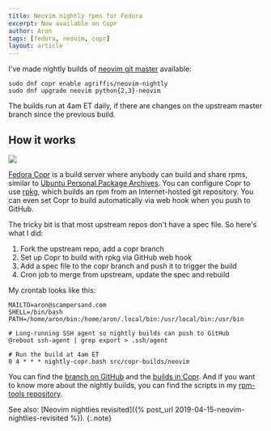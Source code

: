 ```yaml
---
title: Neovim nightly rpms for Fedora
excerpt: Now available on Copr
author: Aron
tags: [fedora, neovim, copr]
layout: article
---
```


I've made nightly builds of [neovim git
master](https://github.com/neovim/neovim) available:

    sudo dnf copr enable agriffis/neovim-nightly
    sudo dnf upgrade neovim python{2,3}-neovim

The builds run at 4am ET daily, if there are changes on the upstream master
branch since the previous build.

## How it works

<div class="post-image">
    <a title="Fedora Copr agriffis/neovim-nightly packages" href="https://copr.fedorainfracloud.org/coprs/agriffis/neovim-nightly/packages/">
        <img sizes="(min-width: 36em) 28em, 100vw"
            src="/img/575/neovim-nightly-packages.png"
            srcset="/img/1440/neovim-nightly-packages.png 1440w,
                    /img/1150/neovim-nightly-packages.png 1080w,
                    /img/1080/neovim-nightly-packages.png 1150w,
                    /img/720/neovim-nightly-packages.png 720w,
                    /img/575/neovim-nightly-packages.png 575w">
    </a>
</div>

[Fedora Copr](https://copr.fedorainfracloud.org/) is a build server where
anybody can build and share rpms, similar to [Ubuntu Personal Package
Archives](https://launchpad.net/ubuntu/+ppas). You can configure Copr to
use [rpkg](https://pagure.io/rpkg-util), which builds an rpm from an
Internet-hosted git repository. You can even set Copr to build
automatically via web hook when you push to GitHub.

The tricky bit is that most upstream repos don't have a spec file. So
here's what I did:

1. Fork the upstream repo, add a copr branch
2. Set up Copr to build with rpkg via GitHub web hook
3. Add a spec file to the copr branch and push it to trigger the build
4. Cron job to merge from upstream, update the spec and rebuild

My crontab looks like this:

    MAILTO=aron@scampersand.com
    SHELL=/bin/bash
    PATH=/home/aron/bin:/home/aron/.local/bin:/usr/local/bin:/usr/bin

    # Long-running SSH agent so nightly builds can push to GitHub
    @reboot ssh-agent | grep export > .ssh/agent

    # Run the build at 4am ET
    0 4 * * * nightly-copr.bash src/copr-builds/neovim

You can find the [branch on GitHub](https://github.com/agriffis/neovim) and
the [builds in
Copr](https://copr.fedorainfracloud.org/coprs/agriffis/neovim-nightly/).
And if you want to know more about the nightly builds, you can find the
scripts in my [rpm-tools
repository](https://github.com/agriffis/rpm-tools).

See also: [Neovim nightlies revisited]({% post_url 2019-04-15-neovim-nightlies-revisited %}).
{:.note}
